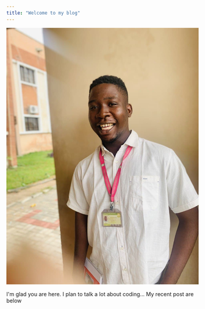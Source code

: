 ```yaml
---
title: "Welcome to my blog"
---
```

![my face](https://github.com/kenneropia/github-pages-with-jekyll/blob/main/kenny.jpg?raw=true)


I'm glad you are here. I plan to talk a lot about coding...
My recent post are below                                                                                                            
